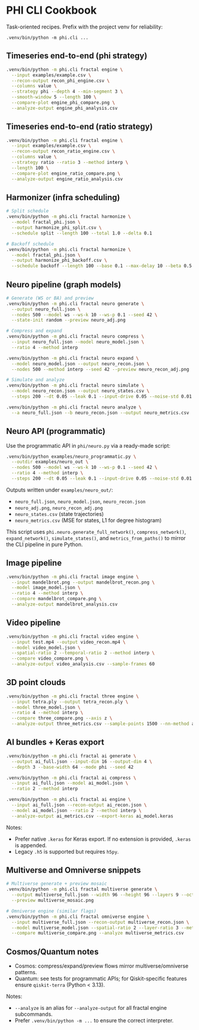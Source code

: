 

# PHI CLI Cookbook

Task-oriented recipes. Prefix with the project venv for reliability:
```
.venv/bin/python -m phi.cli ...
```

## Timeseries end-to-end (phi strategy)
```bash
.venv/bin/python -m phi.cli fractal engine \
  --input examples/example.csv \
  --recon-output recon_phi_engine.csv \
  --columns value \
  --strategy phi --depth 4 --min-segment 3 \
  --smooth-window 5 --length 100 \
  --compare-plot engine_phi_compare.png \
  --analyze-output engine_phi_analysis.csv
```

## Timeseries end-to-end (ratio strategy)
```bash
.venv/bin/python -m phi.cli fractal engine \
  --input examples/example.csv \
  --recon-output recon_ratio_engine.csv \
  --columns value \
  --strategy ratio --ratio 3 --method interp \
  --length 100 \
  --compare-plot engine_ratio_compare.png \
  --analyze-output engine_ratio_analysis.csv
```

## Harmonizer (infra scheduling)
```bash
# Split schedule
.venv/bin/python -m phi.cli fractal harmonize \
  --model fractal_phi.json \
  --output harmonize_phi_split.csv \
  --schedule split --length 100 --total 1.0 --delta 0.1

# Backoff schedule
.venv/bin/python -m phi.cli fractal harmonize \
  --model fractal_phi.json \
  --output harmonize_phi_backoff.csv \
  --schedule backoff --length 100 --base 0.1 --max-delay 10 --beta 0.5
```

## Neuro pipeline (graph models)
```bash
# Generate (WS or BA) and preview
.venv/bin/python -m phi.cli fractal neuro generate \
  --output neuro_full.json \
  --nodes 500 --model ws --ws-k 10 --ws-p 0.1 --seed 42 \
  --state-init random --preview neuro_adj.png

# Compress and expand
.venv/bin/python -m phi.cli fractal neuro compress \
  --input neuro_full.json --model neuro_model.json \
  --ratio 4 --method interp

.venv/bin/python -m phi.cli fractal neuro expand \
  --model neuro_model.json --output neuro_recon.json \
  --nodes 500 --method interp --seed 42 --preview neuro_recon_adj.png

# Simulate and analyze
.venv/bin/python -m phi.cli fractal neuro simulate \
  --model neuro_recon.json --output neuro_states.csv \
  --steps 200 --dt 0.05 --leak 0.1 --input-drive 0.05 --noise-std 0.01 --seed 123

.venv/bin/python -m phi.cli fractal neuro analyze \
  --a neuro_full.json --b neuro_recon.json --output neuro_metrics.csv
```

## Neuro API (programmatic)
Use the programmatic API in `phi/neuro.py` via a ready-made script:

```bash
.venv/bin/python examples/neuro_programmatic.py \
  --outdir examples/neuro_out \
  --nodes 500 --model ws --ws-k 10 --ws-p 0.1 --seed 42 \
  --ratio 4 --method interp \
  --steps 200 --dt 0.05 --leak 0.1 --input-drive 0.05 --noise-std 0.01
```

Outputs written under `examples/neuro_out/`:
- `neuro_full.json`, `neuro_model.json`, `neuro_recon.json`
- `neuro_adj.png`, `neuro_recon_adj.png`
- `neuro_states.csv` (state trajectories)
- `neuro_metrics.csv` (MSE for states, L1 for degree histogram)

This script uses `phi.neuro.generate_full_network()`, `compress_network()`, `expand_network()`, `simulate_states()`, and `metrics_from_paths()` to mirror the CLI pipeline in pure Python.

## Image pipeline
```bash
.venv/bin/python -m phi.cli fractal image engine \
  --input mandelbrot.png --output mandelbrot_recon.png \
  --model image_model.json \
  --ratio 4 --method interp \
  --compare mandelbrot_compare.png \
  --analyze-output mandelbrot_analysis.csv
```

## Video pipeline
```bash
.venv/bin/python -m phi.cli fractal video engine \
  --input test.mp4 --output video_recon.mp4 \
  --model video_model.json \
  --spatial-ratio 2 --temporal-ratio 2 --method interp \
  --compare video_compare.png \
  --analyze-output video_analysis.csv --sample-frames 60
```

## 3D point clouds
```bash
.venv/bin/python -m phi.cli fractal three engine \
  --input tetra.ply --output tetra_recon.ply \
  --model three_model.json \
  --ratio 4 --method interp \
  --compare three_compare.png --axis z \
  --analyze-output three_metrics.csv --sample-points 1500 --nn-method auto
```

## AI bundles + Keras export
```bash
.venv/bin/python -m phi.cli fractal ai generate \
  --output ai_full.json --input-dim 16 --output-dim 4 \
  --depth 3 --base-width 64 --mode phi --seed 42

.venv/bin/python -m phi.cli fractal ai compress \
  --input ai_full.json --model ai_model.json \
  --ratio 2 --method interp

.venv/bin/python -m phi.cli fractal ai engine \
  --input ai_full.json --recon-output ai_recon.json \
  --model ai_model.json --ratio 2 --method interp \
  --analyze-output ai_metrics.csv --export-keras ai_model.keras
```

Notes:
- Prefer native `.keras` for Keras export. If no extension is provided, `.keras` is appended.
- Legacy `.h5` is supported but requires `h5py`.

## Multiverse and Omniverse snippets
```bash
# Multiverse generate + preview mosaic
.venv/bin/python -m phi.cli fractal multiverse generate \
  --output multiverse_full.json --width 96 --height 96 --layers 9 --octaves 4 --seed 42 \
  --preview multiverse_mosaic.png

# Omniverse engine (similar flags)
.venv/bin/python -m phi.cli fractal omniverse engine \
  --input multiverse_full.json --recon-output multiverse_recon.json \
  --model multiverse_model.json --spatial-ratio 2 --layer-ratio 3 --method interp \
  --compare multiverse_compare.png --analyze multiverse_metrics.csv
```

## Cosmos/Quantum notes
- Cosmos: compress/expand/preview flows mirror multiverse/omniverse patterns.
- Quantum: see tests for programmatic APIs; for Qiskit-specific features ensure `qiskit-terra` (Python < 3.13).

Notes:
- `--analyze` is an alias for `--analyze-output` for all fractal engine subcommands.
- Prefer `.venv/bin/python -m ...` to ensure the correct interpreter.
